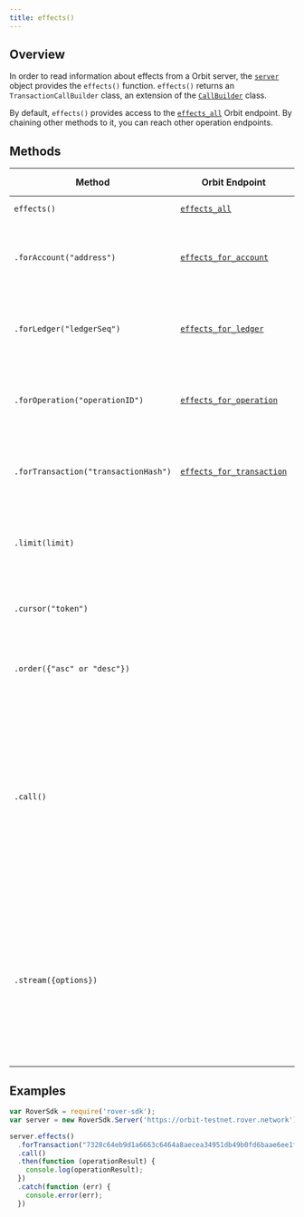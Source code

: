 ```yaml
---
title: effects()
---
```


## Overview

In order to read information about effects from a Orbit  server, the [`server`](./server.md) object provides the `effects()` function. `effects()` returns an `TransactionCallBuilder` class, an extension of the [`CallBuilder`](./call_builder.md) class.

By default, `effects()` provides access to the [`effects_all`](http://www.rover.network/developers/orbit/reference/endpoints/effects-all.html) Orbit  endpoint.  By chaining other methods to it, you can reach other operation endpoints.

## Methods

| Method | Orbit  Endpoint | Param Type | Description |
| --- | --- | --- | --- |
| `effects()` | [`effects_all`](http://www.rover.network/developers/orbit/reference/endpoints/effects-all.html)|  | Access all effects.
| `.forAccount("address")` | [`effects_for_account`](http://www.rover.network/developers/orbit/reference/endpoints/effects-for-account.html) | `string` | Pass in the address of a particular account to access its effects.|
| `.forLedger("ledgerSeq")` | [`effects_for_ledger`](http://www.rover.network/developers/orbit/reference/endpoints/effects-for-ledger.html) | `string` | Pass in the sequence of a particular ledger to access its effects. |
| `.forOperation("operationID")` | [`effects_for_operation`](http://www.rover.network/developers/orbit/reference/endpoints/effects-for-operation.html) | `string` | Pass in the ID of a particular operation to access its effects. |
| `.forTransaction("transactionHash")` | [`effects_for_transaction`](http://www.rover.network/developers/orbit/reference/endpoints/effects-for-transaction.html) | `string` |  Pass in the hash of a particular transaction to access its effects. |
| `.limit(limit)` | | `integer` | Limits the number of returned resources to the given `limit`.|
| `.cursor("token")` | | `string` | Return only resources after the given paging token. |
| `.order({"asc" or "desc"})` | | `string` |  Order the returned collection in "asc" or "desc" order. |
| `.call()` | | | Triggers a HTTP Request to the Orbit  server based on the builder's current configuration.  Returns a `Promise` that resolves to the server's response.  For more on `Promise`, see [these docs](https://developer.mozilla.org/en-US/docs/Web/JavaScript/Reference/Global_Objects/Promise).|
| `.stream({options})` | | object of [properties](https://developer.mozilla.org/en-US/docs/Web/API/EventSource#Properties) | Creates an `EventSource` that listens for incoming messages from the server.  URL based on builder's current configuration.  For more on `EventSource`, see [these docs](https://developer.mozilla.org/en-US/docs/Web/API/EventSource). |


## Examples

```js
var RoverSdk = require('rover-sdk');
var server = new RoverSdk.Server('https://orbit-testnet.rover.network');

server.effects()
  .forTransaction("7328c64eb9d1a6663c6464a8aecea34951db49b0fd6baae6ee1faa4fd8bc2dcb")
  .call()
  .then(function (operationResult) {
    console.log(operationResult);
  })
  .catch(function (err) {
    console.error(err);
  })
```
